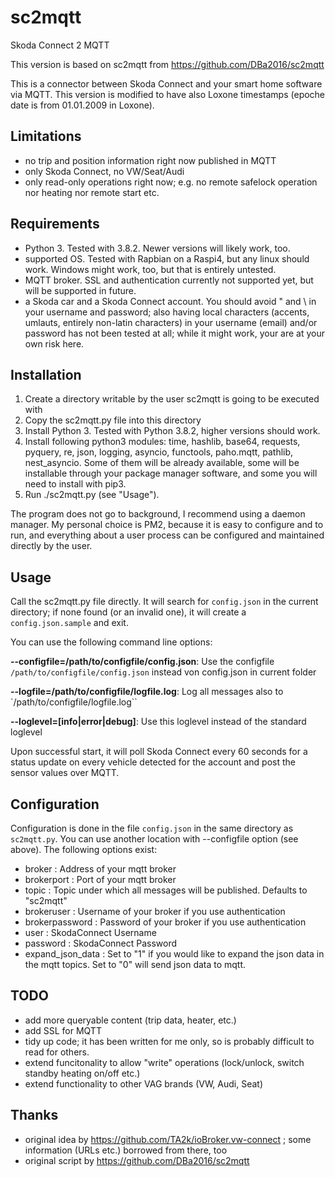 # sc2mqtt
Skoda Connect 2 MQTT 

This version is based on sc2mqtt from https://github.com/DBa2016/sc2mqtt

This is a connector between Skoda Connect and your smart home software via MQTT. This version is modified to have also Loxone timestamps (epoche date is from 01.01.2009 in Loxone).

## Limitations
- no trip and position information right now published in MQTT
- only Skoda Connect, no VW/Seat/Audi
- only read-only operations right now; e.g. no remote safelock operation nor heating nor remote start etc.

## Requirements
- Python 3. Tested with 3.8.2. Newer versions will likely work, too.
- supported OS. Tested with Rapbian on a Raspi4, but any linux should work. Windows might work, too, but that is entirely untested.
- MQTT broker. SSL and authentication currently not supported yet, but will be supported in future.
- a Skoda car and a Skoda Connect account. You should avoid " and \ in your username and password; also having local characters (accents, umlauts, entirely non-latin characters) in your username (email) and/or password has not been tested at all; while it might work, your are at your own risk here.

## Installation
1. Create a directory writable by the user sc2mqtt is going to be executed with
2. Copy the sc2mqtt.py file into this directory
3. Install Python 3. Tested with Python 3.8.2, higher versions should work.
4. Install following python3 modules: time, hashlib, base64, requests, pyquery, re, json, logging, asyncio, functools, paho.mqtt, pathlib, nest_asyncio. Some of them will be already available, some will be installable through your package manager software, and some you will need to install with pip3.
5. Run ./sc2mqtt.py (see "Usage").

The program does not go to background, I recommend using a daemon manager. My personal choice is PM2, because it is easy to configure and to run, and everything about a user process can be configured and maintained directly by the user.

## Usage
Call the sc2mqtt.py file directly. It will search for `config.json` in the current directory; if none found (or an invalid one), it will create a `config.json.sample` and exit.

You can use the following command line options:

__--configfile=/path/to/configfile/config.json__: Use the configfile `/path/to/configfile/config.json` instead von config.json in current folder

__--logfile=/path/to/configfile/logfile.log__: Log all messages also to `/path/to/configfile/logfile.log``

__--loglevel=[info|error|debug]__: Use this loglevel instead of the standard loglevel

Upon successful start, it will poll Skoda Connect every 60 seconds for a status update on every vehicle detected for the account and post the sensor values over MQTT.

## Configuration
Configuration is done in the file `config.json` in the same directory as `sc2mqtt.py`. You can use another location with --configfile option (see above). The following options exist:

   * broker :  Address of your mqtt broker
   * brokerport : Port of your mqtt broker
   * topic : Topic under which all messages will be published. Defaults to "sc2mqtt"
   * brokeruser : Username of your broker if you use authentication
   * brokerpassword : Password of your broker if you use authentication
   * user : SkodaConnect Username
   * password : SkodaConnect Password
   * expand_json_data : Set to "1" if you would like to expand the json data in the mqtt topics. Set to "0" will send json data to mqtt.

## TODO
- add more queryable content (trip data, heater, etc.)
- add SSL for MQTT
- tidy up code; it has been written for me only, so is probably difficult to read for others.
- extend funcitonality to allow "write" operations (lock/unlock, switch standby heating on/off etc.)
- extend functionality to other VAG brands (VW, Audi, Seat)

## Thanks
- original idea by https://github.com/TA2k/ioBroker.vw-connect ; some information (URLs etc.) borrowed from there, too
- original script by https://github.com/DBa2016/sc2mqtt
